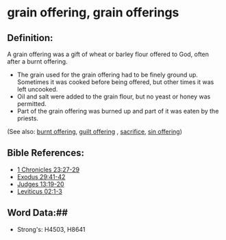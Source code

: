 # grain offering, grain offerings #

## Definition: ##

A grain offering was a gift of wheat or barley flour offered to God, often after a burnt offering.

* The grain used for the grain offering had to be finely ground up. Sometimes it was cooked before being offered, but other times it was left uncooked.
* Oil and salt were added to the grain flour, but no yeast or honey was permitted.
* Part of the grain offering was burned up and part of it was eaten by the priests.

(See also: [burnt offering](burntoffering.md), [guilt offering](guiltoffering.md) , [sacrifice](sacrifice.md), [sin offering](sinoffering.md))

## Bible References: ##

* [1 Chronicles 23:27-29](rc://en/tn/help/1ch/23/27)
* [Exodus 29:41-42](rc://en/tn/help/exo/29/41)
* [Judges 13:19-20](rc://en/tn/help/jdg/13/19)
* [Leviticus 02:1-3](rc://en/tn/help/lev/02/01)

## Word Data:##

* Strong's: H4503, H8641
